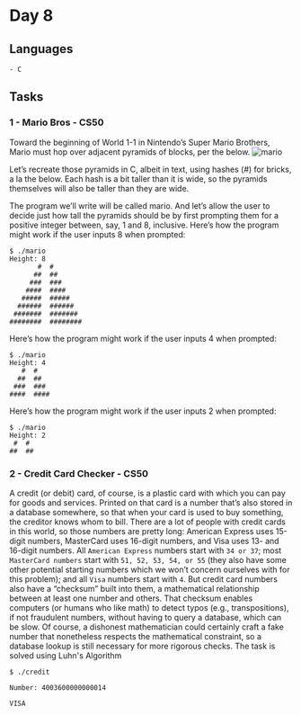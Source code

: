 # Day 8

## Languages
```
- C
```

## Tasks 
### 1 - Mario Bros - CS50
Toward the beginning of World 1-1 in Nintendo’s Super Mario Brothers, Mario must hop over adjacent pyramids of blocks, per the below.
![mario](https://cs50.harvard.edu/x/2022/psets/1/mario/more/pyramids.png)

Let’s recreate those pyramids in C, albeit in text, using hashes (#) for bricks, a la the below. Each hash is a bit taller than it is wide, so the pyramids themselves will also be taller than they are wide.

The program we’ll write will be called mario. And let’s allow the user to decide just how tall the pyramids should be by first prompting them for a positive integer between, say, 1 and 8, inclusive.
Here’s how the program might work if the user inputs 8 when prompted:
```
$ ./mario
Height: 8
       #  #
      ##  ##
     ###  ###
    ####  ####
   #####  #####
  ######  ######
 #######  #######
########  ########
```
Here’s how the program might work if the user inputs 4 when prompted:
```
$ ./mario
Height: 4
   #  #
  ##  ##
 ###  ###
####  ####
```
Here’s how the program might work if the user inputs 2 when prompted:
```
$ ./mario
Height: 2
 #  #
##  ##
```

### 2 - Credit Card Checker - CS50
A credit (or debit) card, of course, is a plastic card with which you can pay for goods and services. Printed on that card is a number that’s also stored in a database somewhere, so that when your card is used to buy something, the creditor knows whom to bill. There are a lot of people with credit cards in this world, so those numbers are pretty long: American Express uses 15-digit numbers, MasterCard uses 16-digit numbers, and Visa uses 13- and 16-digit numbers. 
All `American Express` numbers start with `34 or 37`; most `MasterCard numbers` start with `51, 52, 53, 54, or 55` (they also have some other potential starting numbers which we won’t concern ourselves with for this problem); and all `Visa` numbers start with `4`. But credit card numbers also have a “checksum” built into them, a mathematical relationship between at least one number and others. That checksum enables computers (or humans who like math) to detect typos (e.g., transpositions), if not fraudulent numbers, without having to query a database, which can be slow. Of course, a dishonest mathematician could certainly craft a fake number that nonetheless respects the mathematical constraint, so a database lookup is still necessary for more rigorous checks.
The task is solved using Luhn's Algorithm

```
$ ./credit

Number: 4003600000000014
 
VISA
```
